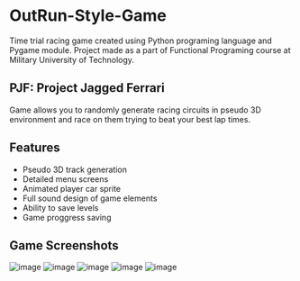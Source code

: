 # OutRun-Style-Game
Time trial racing game created using Python programing language and Pygame module. 
Project made as a part of Functional Programing course at Military University of Technology.

## PJF: Project Jagged Ferrari
Game allows you to randomly generate racing circuits in pseudo 3D environment and race on them trying to beat your best lap times.

## Features
- Pseudo 3D track generation
- Detailed menu screens
- Animated player car sprite
- Full sound design of game elements
- Ability to save levels
- Game proggress saving

## Game Screenshots
![image](https://user-images.githubusercontent.com/73967066/211585331-97277235-cd22-47bd-8be3-fd06a8f1f988.png)
![image](https://user-images.githubusercontent.com/73967066/211585451-7b2f3675-1eac-4a6d-9a45-149d371c19cc.png)
![image](https://user-images.githubusercontent.com/73967066/222795975-6766e7a5-00fc-44b2-8a0c-0c93bf2bb27f.png)
![image](https://user-images.githubusercontent.com/73967066/222796369-ca99bf43-ca7f-4c54-8f2e-4b369053dd2c.png)
![image](https://user-images.githubusercontent.com/73967066/222796469-a2ae3ba6-0f66-4174-9e6c-76756c5a4037.png)
